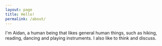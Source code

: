 ```yaml
---
layout: page
title: Hello!
permalink: /about/
---
```


I'm Aidan, a human being that
likes general human things,
such as hiking, reading, dancing and
playing instruments.
I also like to think and discuss.

<!-- In fact, I like thinking and discussing so much that I am
pursuing a Masters of Science at the University of Cape Town.
I am specialising in Computer Science, an area I discovered my
passion for as a young child playing Toy Story 2: Buzz Lightyear
to the Rescue.

Whether a life in academia is for me is still to be seen.
-->